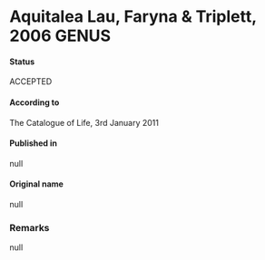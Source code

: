 Aquitalea Lau, Faryna & Triplett, 2006 GENUS
=======

#### Status
ACCEPTED

#### According to
The Catalogue of Life, 3rd January 2011

#### Published in
null

#### Original name
null

### Remarks
null